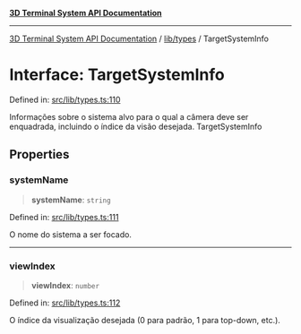[**3D Terminal System API Documentation**](../../../README.md)

***

[3D Terminal System API Documentation](../../../README.md) / [lib/types](../README.md) / TargetSystemInfo

# Interface: TargetSystemInfo

Defined in: [src/lib/types.ts:110](https://github.com/Dicommunitas/ThreeJS_Terminal_3D/blob/6861c3fedb296b50971bbc544df59a09f35d0238/src/lib/types.ts#L110)

Informações sobre o sistema alvo para o qual a câmera deve ser enquadrada,
incluindo o índice da visão desejada.
 TargetSystemInfo

## Properties

### systemName

> **systemName**: `string`

Defined in: [src/lib/types.ts:111](https://github.com/Dicommunitas/ThreeJS_Terminal_3D/blob/6861c3fedb296b50971bbc544df59a09f35d0238/src/lib/types.ts#L111)

O nome do sistema a ser focado.

***

### viewIndex

> **viewIndex**: `number`

Defined in: [src/lib/types.ts:112](https://github.com/Dicommunitas/ThreeJS_Terminal_3D/blob/6861c3fedb296b50971bbc544df59a09f35d0238/src/lib/types.ts#L112)

O índice da visualização desejada (0 para padrão, 1 para top-down, etc.).
